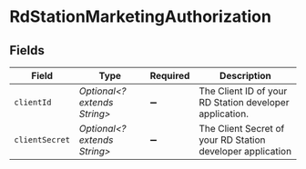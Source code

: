 # RdStationMarketingAuthorization


## Fields

| Field                                                      | Type                                                       | Required                                                   | Description                                                |
| ---------------------------------------------------------- | ---------------------------------------------------------- | ---------------------------------------------------------- | ---------------------------------------------------------- |
| `clientId`                                                 | *Optional<? extends String>*                               | :heavy_minus_sign:                                         | The Client ID of your RD Station developer application.    |
| `clientSecret`                                             | *Optional<? extends String>*                               | :heavy_minus_sign:                                         | The Client Secret of your RD Station developer application |